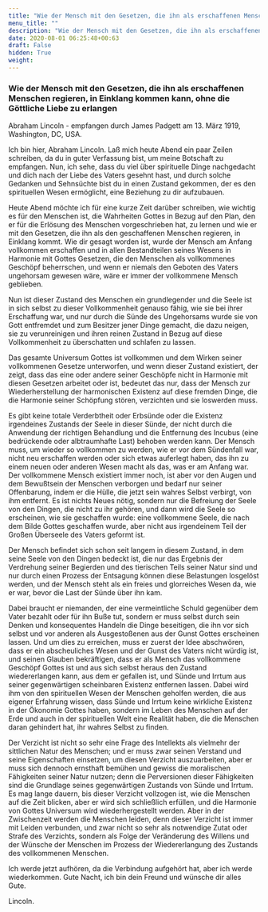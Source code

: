 ```yaml
---
title: "Wie der Mensch mit den Gesetzen, die ihn als erschaffenen Menschen regieren, in Einklang kommen kann, ohne die Göttliche Liebe zu erlangen"
menu_title: ""
description: "Wie der Mensch mit den Gesetzen, die ihn als erschaffenen Menschen regieren, in Einklang kommen kann, ohne die Göttliche Liebe zu erlangen"
date: 2020-08-01 06:25:48+00:63
draft: False
hidden: True
weight:
---
```

### Wie der Mensch mit den Gesetzen, die ihn als erschaffenen Menschen regieren, in Einklang kommen kann, ohne die Göttliche Liebe zu erlangen

Abraham Lincoln - empfangen durch James Padgett am 13. März 1919, Washington, DC, USA.

Ich bin hier, Abraham Lincoln. Laß mich heute Abend ein paar Zeilen schreiben, da du in guter Verfassung bist, um meine Botschaft zu empfangen. Nun, ich sehe, dass du viel über spirituelle Dinge nachgedacht und dich nach der Liebe des Vaters gesehnt hast, und durch solche Gedanken und Sehnsüchte bist du in einen Zustand gekommen, der es den spirituellen Wesen ermöglicht, eine Beziehung zu dir aufzubauen.

Heute Abend möchte ich für eine kurze Zeit darüber schreiben, wie wichtig es für den Menschen ist, die Wahrheiten Gottes in Bezug auf den Plan, den er für die Erlösung des Menschen vorgeschrieben hat, zu lernen und wie er mit den Gesetzen, die ihn als den geschaffenen Menschen regieren, in Einklang kommt.
Wie dir gesagt worden ist, wurde der Mensch am Anfang vollkommen erschaffen und in allen Bestandteilen seines Wesens in Harmonie mit Gottes Gesetzen, die den Menschen als vollkommenes Geschöpf beherrschen, und wenn er niemals den Geboten des Vaters ungehorsam gewesen wäre, wäre er immer der vollkommene Mensch geblieben.

Nun ist dieser Zustand des Menschen ein grundlegender und die Seele ist in sich selbst zu dieser Vollkommenheit genauso fähig, wie sie bei ihrer Erschaffung war, und nur durch die Sünde des Ungehorsams wurde sie von Gott entfremdet und zum Besitzer jener Dinge gemacht, die dazu neigen, sie zu verunreinigen und ihren reinen Zustand in Bezug auf diese Vollkommenheit zu überschatten und schlafen zu lassen.

Das gesamte Universum Gottes ist vollkommen und dem Wirken seiner vollkommenen Gesetze unterworfen, und wenn dieser Zustand existiert, der zeigt, dass das eine oder andere seiner Geschöpfe nicht in Harmonie mit diesen Gesetzen arbeitet oder ist, bedeutet das nur, dass der Mensch zur Wiederherstellung der harmonischen Existenz auf diese fremden Dinge, die die Harmonie seiner Schöpfung stören, verzichten und sie loswerden muss.

Es gibt keine totale Verderbtheit oder Erbsünde oder die Existenz irgendeines Zustands der Seele in dieser Sünde, der nicht durch die Anwendung der richtigen Behandlung und die Entfernung des Incubus (eine bedrückende oder albtraumhafte Last) behoben werden kann. Der Mensch muss, um wieder so vollkommen zu werden, wie er vor dem Sündenfall war, nicht neu erschaffen werden oder sich etwas auferlegt haben, das ihn zu einem neuen oder anderen Wesen macht als das, was er am Anfang war. Der vollkommene Mensch existiert immer noch, ist aber vor den Augen und dem Bewußtsein der Menschen verborgen und bedarf nur seiner Offenbarung, indem er die Hülle, die jetzt sein wahres Selbst verbirgt, von ihm entfernt. Es ist nichts Neues nötig, sondern nur die Befreiung der Seele von den Dingen, die nicht zu ihr gehören, und dann wird die Seele so erscheinen, wie sie geschaffen wurde: eine vollkommene Seele, die nach dem Bilde Gottes geschaffen wurde, aber nicht aus irgendeinem Teil der Großen Überseele des Vaters geformt ist.

Der Mensch befindet sich schon seit langem in diesem Zustand, in dem seine Seele von den Dingen bedeckt ist, die nur das Ergebnis der Verdrehung seiner Begierden und des tierischen Teils seiner Natur sind und nur durch einen Prozess der Entsagung können diese Belastungen losgelöst werden, und der Mensch steht als ein freies und glorreiches Wesen da, wie er war, bevor die Last der Sünde über ihn kam.

Dabei braucht er niemanden, der eine vermeintliche Schuld gegenüber dem Vater bezahlt oder für ihn Buße tut, sondern er muss selbst durch sein Denken und konsequentes Handeln die Dinge beseitigen, die ihn vor sich selbst und vor anderen als Ausgestoßenen aus der Gunst Gottes erscheinen lassen. Und um dies zu erreichen, muss er zuerst der Idee abschwören, dass er ein abscheuliches Wesen und der Gunst des Vaters nicht würdig ist, und seinen Glauben bekräftigen, dass er als Mensch das vollkommene Geschöpf Gottes ist und aus sich selbst heraus den Zustand wiedererlangen kann, aus dem er gefallen ist, und Sünde und Irrtum aus seiner gegenwärtigen scheinbaren Existenz entfernen lassen. Dabei wird ihm von den spirituellen Wesen der Menschen geholfen werden, die aus eigener Erfahrung wissen, dass Sünde und Irrtum keine wirkliche Existenz in der Ökonomie Gottes haben, sondern im Leben des Menschen auf der Erde und auch in der spirituellen Welt eine Realität haben, die die Menschen daran gehindert hat, ihr wahres Selbst zu finden.

Der Verzicht ist nicht so sehr eine Frage des Intellekts als vielmehr der sittlichen Natur des Menschen; und er muss zwar seinen Verstand und seine Eigenschaften einsetzen, um diesen Verzicht auszuarbeiten, aber er muss sich dennoch ernsthaft bemühen und gewiss die moralischen Fähigkeiten seiner Natur nutzen; denn die Perversionen dieser Fähigkeiten sind die Grundlage seines gegenwärtigen Zustands von Sünde und Irrtum. Es mag lange dauern, bis dieser Verzicht vollzogen ist, wie die Menschen auf die Zeit blicken, aber er wird sich schließlich erfüllen, und die Harmonie von Gottes Universum wird wiederhergestellt werden. Aber in der Zwischenzeit werden die Menschen leiden, denn dieser Verzicht ist immer mit Leiden verbunden, und zwar nicht so sehr als notwendige Zutat oder Strafe des Verzichts, sondern als Folge der Veränderung des Willens und der Wünsche der Menschen im Prozess der Wiedererlangung des Zustands des vollkommenen Menschen.

Ich werde jetzt aufhören, da die Verbindung aufgehört hat, aber ich werde wiederkommen. Gute Nacht, ich bin dein Freund und wünsche dir alles Gute.

Lincoln.
